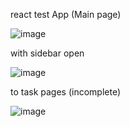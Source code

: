 react test App (Main page)

![image](https://github.com/seikisenjo/test.react.food.order/assets/76627702/35fe8bb5-964b-450a-bacf-a3e69efca581)

with sidebar open

![image](https://github.com/seikisenjo/test.react.food.order/assets/76627702/a6a0a9c4-2f0d-412c-857a-90c7d45e0c7c)

to task pages (incomplete)

![image](https://github.com/seikisenjo/test.react.food.order/assets/76627702/b45cfd58-7506-495d-812c-f91dea6f258e)
